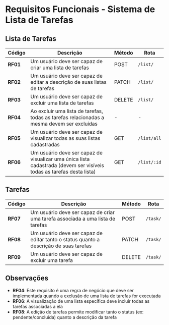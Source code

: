 # Requisitos Funcionais - Sistema de Lista de Tarefas

## Lista de Tarefas

| Código | Descrição | Método | Rota |
|--------|-----------|--------|------|
| **RF01** | Um usuário deve ser capaz de criar uma lista de tarefas | POST | `/list/` | x 
| **RF02** | Um usuário deve ser capaz de editar a descrição de suas listas de tarefas | PATCH | `/list/` | x 
| **RF03** | Um usuário deve ser capaz de excluir uma lista de tarefas | DELETE | `/list/` | x  
| **RF04** | Ao excluir uma lista de tarefas, todas as tarefas relacionadas a mesma devem ser excluídas | - | - | x 
| **RF05** | Um usuário deve ser capaz de visualizar todas as suas listas cadastradas | GET | `/list/all` | x
| **RF06** | Um usuário deve ser capaz de visualizar uma única lista cadastrada (devem ser visíveis todas as tarefas desta lista) | GET | `/list/:id` | x 

## Tarefas

| Código | Descrição | Método | Rota |
|--------|-----------|--------|------|
| **RF07** | Um usuário deve ser capaz de criar uma tarefa associada a uma lista de tarefas | POST | `/task/` | x 
| **RF08** | Um usuário deve ser capaz de editar tanto o status quanto a descrição de suas tarefas | PATCH | `/task/` | x
| **RF09** | Um usuário deve ser capaz de excluir uma tarefa | DELETE | `/task/` |

## Observações

- **RF04**: Este requisito é uma regra de negócio que deve ser implementada quando a exclusão de uma lista de tarefas for executada
- **RF06**: A visualização de uma lista específica deve incluir todas as tarefas associadas a ela
- **RF08**: A edição de tarefas permite modificar tanto o status (ex: pendente/concluída) quanto a descrição da tarefa